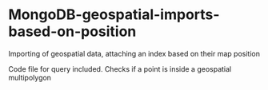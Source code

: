 # MongoDB-geospatial-imports-based-on-position
Importing of geospatial data, attaching an index based on their map position

Code file for query included. Checks if a point is inside a geospatial multipolygon
